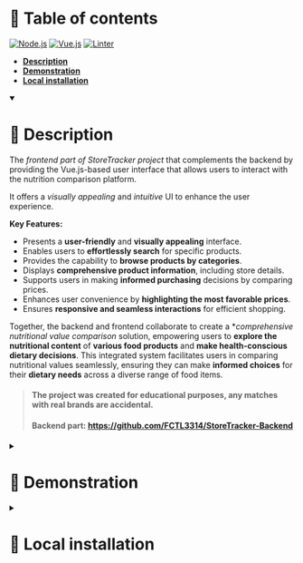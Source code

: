 # 📖 Table of contents

[![Node.js](https://img.shields.io/badge/Node.js-18.18.0-3E863D?style=flat-square)](https://nodejs.org/en)
[![Vue.js](https://img.shields.io/badge/Vue.js-3.3.4-3FB984?style=flat-square)](https://vuejs.org/)
[![Linter](https://img.shields.io/badge/ESLint-8.50.0-453ABC?style=flat-square)](https://eslint.org/)

<ul>
  <li>
    <b>
      <a href="#-description">Description</a>
    </b>
  </li>
  <li>
    <b>
      <a href="#-demonstration">Demonstration</a>
    </b>
  </li>
  <li>
    <b>
      <a href="#-local-installation">Local installation</a>
    </b>
  </li>
</ul>

<details open><summary><h1>📃 Description</h1></summary>

The *frontend part of StoreTracker project* that complements the backend by providing the Vue.js-based user interface that allows users to interact with the nutrition comparison platform.

It offers a *visually appealing* and *intuitive* UI to enhance the user experience.

<b>Key Features:</b>

<ul>
    <li>
        Presents a <b>user-friendly</b> and <b>visually appealing</b> interface.
    </li>
    <li>
        Enables users to <b>effortlessly search</b> for specific products.
    </li>
    <li>
        Provides the capability to <b>browse products by categories</b>.
    </li>
    <li>
        Displays <b>comprehensive product information</b>, including store details.
    </li>
    <li>
        Supports users in making <b>informed purchasing</b> decisions by comparing prices.
    </li>
    <li>
        Enhances user convenience by <b>highlighting the most favorable prices</b>.
    </li>
    <li>
        Ensures <b>responsive and seamless interactions</b> for efficient shopping.
    </li>
</ul>

Together, the backend and frontend collaborate to create a **comprehensive nutritional value comparison* solution, empowering users to **explore the nutritional content** of **various food products** and **make health-conscious dietary decisions**. This integrated system facilitates users in comparing nutritional values seamlessly, ensuring they can make **informed choices** for their **dietary needs** across a diverse range of food items.

> #### The project was created for educational purposes, any matches with real brands are accidental.
> #### Backend part: https://github.com/FCTL3314/StoreTracker-Backend

</details>

<details><summary><h1>🌄 Demonstration</h1></summary>

### Product categories

![firefox_JWbM1HN5xz](https://github.com/FCTL3314/HealthNutrition-Frontend/assets/97694131/68e1b64e-5661-4db0-abb6-ec3fe24d37b0)
![firefox_4F10GQVCyO](https://github.com/FCTL3314/HealthNutrition-Frontend/assets/97694131/bcb573d5-348c-48b2-b624-dc80ead722e8)
![firefox_3mMFuAopuz](https://github.com/FCTL3314/HealthNutrition-Frontend/assets/97694131/afc7a7bc-5508-45dd-95bd-5db4efb7da8b)

### Products

![firefox_B7uNa9vFMV](https://github.com/FCTL3314/HealthNutrition-Frontend/assets/97694131/3a5f76a1-3441-445c-8b33-78eed2ea7733)

### Product detail

![firefox_POkjZJpu1b](https://github.com/FCTL3314/HealthNutrition-Frontend/assets/97694131/9b7af03e-875a-41e7-9ce7-f81c000f9dc3)

### Profile

![firefox_HWOgotnpVP](https://github.com/FCTL3314/HealthNutrition-Frontend/assets/97694131/a444a1ef-0eae-4926-823a-6d6d148b868d)


### Settings

![firefox_pQOdHvUkf6](https://github.com/FCTL3314/HealthNutrition-Frontend/assets/97694131/cdcf18b1-af67-4fdf-9558-0d68d4bb97ab)

</details>

<details><summary><h1>💽 Local installation</h1></summary>

1. #### Clone or download the repository.
2. #### Install dependencies: `npm install`
3. #### Run the development server: `npm run dev`

> #### Lint with ESLint: `npm run lint`
</details>
